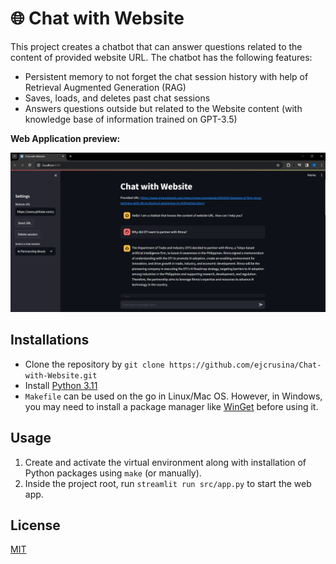 # 🌐 Chat with Website

This project creates a chatbot that can answer questions related to the content of provided website URL. The chatbot has the following features:
- Persistent memory to not forget the chat session history with help of Retrieval Augmented Generation (RAG)
- Saves, loads, and deletes past chat sessions 
- Answers questions outside but related to the Website content (with knowledge base of information trained on GPT-3.5)

**Web Application preview:**
<p align="center">
  <img src="images/app_preview.png" width="1080" />
</p>


## Installations

- Clone the repository by ```git clone https://github.com/ejcrusina/Chat-with-Website.git```
- Install [Python 3.11](https://www.python.org/downloads/release/python-3113/)
- ```Makefile``` can be used on the go in Linux/Mac OS. However, in Windows, you may need to install a package manager like [WinGet](https://learn.microsoft.com/en-us/windows/package-manager/winget/install) before using it.



## Usage

1. Create and activate the virtual environment along with installation of Python packages using ```make``` (or manually).
2. Inside the project root, run ```streamlit run src/app.py``` to start the web app.

## License
[MIT](https://choosealicense.com/licenses/mit/)
